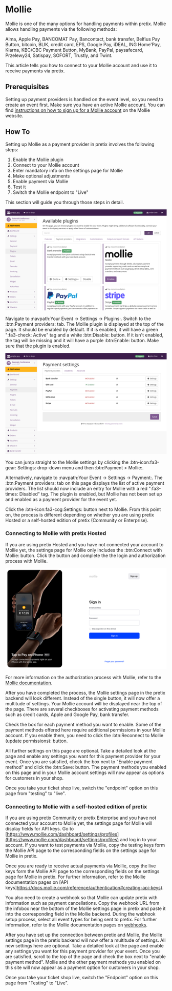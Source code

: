 # Mollie

Mollie is one of the many options for handling payments within pretix. 
Mollie allows handling payments via the following methods: 

Alma, Apple Pay, BANCOMAT Pay, Bancontact, bank transfer, Belfius Pay Button, bitcoin, BLIK, credit card, EPS, Google Pay, iDEAL, ING Home'Pay, Klarna, KBC/CBC Payment Button, MyBank, PayPal, paysafecard, Przelewy24, Satispay, SOFORT, Trustly, and Twint. 

This article tells you how to connect to your Mollie account and use it to receive payments via pretix. 

## Prerequisites

Setting up payment providers is handled on the event level, so you need to create an event first. 
Make sure you have an active Mollie account. 
You can find [instructions on how to sign up for a Mollie account](https://docs.mollie.com/docs/create-an-account) on the Mollie website. 

## How To 

Setting up Mollie as a payment provider in pretix involves the following steps: 

 1. Enable the Mollie plugin 
 2. Connect to your Mollie account 
 3. Enter mandatory info on the settings page for Mollie
 4. Make optional adjustments
 5. Enable payment via Mollie
 6. Test it 
 7. Switch the Mollie endpoint to "Live" 

This section will guide you through those steps in detail. 

![Plugins settings page. The "Payment providers" tab is open, displaying the plugins for bank transfer, Mollie, PayPal, and Stripe, all of which are active.](../../assets/screens/payment-providers/plugins-top.png "Available plugins")

Navigate to :navpath:Your Event → Settings → Plugins:.
Switch to the :btn:Payment providers: tab. 
The Mollie plugin is displayed at the top of the page. 
It should be enabled by default. 
If it is enabled, it will have a green ":fa3-check: Active" tag and a white :btn:Disable: button. 
If it isn't enabled, the tag will be missing and it will have a purple :btn:Enable: button. 
Make sure that the plugin is enabled. 

![Payment settings page. The "payment providers" tab is open, showing a list with the following entries: bank transfer, gift card, PayPal, SEPA debit and Mollie; gift card is enabled and all other entries are disabled. All entires have 'settings' buttons next to them.](../../assets/screens/payment-providers/payment-settings.png "Payment settings" )

You can jump straight to the Mollie settings by clicking the :btn-icon:fa3-gear: Settings: drop-down menu and then :btn:Payment > Mollie:. 

Alternatively, navigate to :navpath:Your Event → Settings → Payment:. 
The :btn:Payment providers: tab on this page displays the list of active payment providers. 
The list should now include an entry for Mollie with a red ":fa3-times: Disabled" tag. 
The plugin is enabled, but Mollie has not been set up and enabled as a payment provider for the event yet. 

Click the :btn-icon:fa3-cog:Settings: button next to Mollie. 
From this point on, the process is different depending on whether you are using pretix Hosted or a self-hosted edition of pretix (Community or Enterprise). 

### Connecting to Mollie with pretix Hosted 

<!-- md:hosted -->

If you are using pretix Hosted and you have not connected your account to Mollie yet, the settings page for Mollie only includes the :btn:Connect with Mollie: button. 
Click the button and complete the the login and authorization process with Mollie. 

![Mollie website with a form for singing in and an image advertising "Tap to Pay on iPhone".](../../assets/screens/payment-providers/mollie-sign-in.png "Mollie–Sign in" )

For more information on the authorization process with Mollie, refer to the [Mollie documentation](https://docs.mollie.com/docs/getting-started). 

After you have completed the process, the Mollie settings page in the pretix backend will look different. 
Instead of the single button, it will now offer a multitude of settings. 
Your Mollie account will be displayed near the top of the page. 
There are several checkboxes for activating payment methods such as credit cards, Apple and Google Pay, bank transfer. 

Check the box for each payment method you want to enable. 
Some of the payment methods offered here require additional permissions in your Mollie account. 
If you enable them, you need to click the :btn:Reconnect to Mollie (update permissions): button. 

All further settings on this page are optional. 
Take a detailed look at the page and enable any settings you want for this payment provider for your event. 
Once you are satisfied, check the box next to "Enable payment method" and click the :btn:Save: button. 
The payment methods you enabled on this page and in your Mollie account settings will now appear as options for customers in your shop. 

Once you take your ticket shop live, switch the "endpoint" option on this page from "testing" to "live". 

### Connecting to Mollie with a self-hosted edition of pretix 

<!-- md:community --> 
<!-- md:enterprise -->

If you are using pretix Community or pretix Enterprise and you have not connected your account to Mollie yet, the settings page for Mollie will display fields for API keys. 
Go to [https://www.mollie.com/dashboard/settings/profiles](https://www.mollie.com/dashboard/settings/profiles) and log in to your account. 
If you want to test payments via Mollie, copy the testing keys form the Mollie API page to the corresponding fields on the settings page for Mollie in pretix. 

Once you are ready to receive actual payments via Mollie, copy the live keys form the Mollie API page to the corresponding fields on the settings page for Mollie in pretix.
For further information, refer to the Mollie documentation pages on [API keys]https://docs.mollie.com/reference/authentication#creating-api-keys).  

You also need to create a webhook so that Mollie can update pretix with information such as payment cancellations. 
Copy the webhook URL from the infobox near the bottom of the Mollie settings page in pretix and paste it into the corresponding field in the Mollie backend. 
During the webhook setup process, select all event types for being sent to pretix. 
For further information, refer to the Mollie documentation pages on [webhooks](https://docs.mollie.com/reference/webhooks). 

After you have set up the connection between pretix and Mollie, the Mollie settings page in the pretix backend will now offer a multitude of settings. 
All new settings here are optional. 
Take a detailed look at the page and enable any settings you want for this payment provider for your event. 
Once you are satisfied, scroll to the top of the page and check the box next to "enable payment method". 
Mollie and the other payment methods you enabled on this site will now appear as a payment option for customers in your shop. 

Once you take your ticket shop live, switch the "Endpoint" option on this page from "Testing" to "Live". 